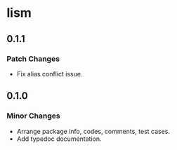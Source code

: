# lism

## 0.1.1

### Patch Changes

- Fix alias conflict issue.

## 0.1.0

### Minor Changes

- Arrange package info, codes, comments, test cases.
- Add typedoc documentation.

